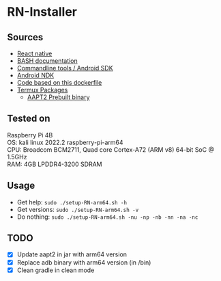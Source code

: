 # RN-Installer

## Sources
- [React native](https://reactnative.dev/docs/next/environment-setup)
- [BASH documentation](https://debian-facile.org/doc:programmation:shells:script-bash-variables-arguments-parametres)
- [Commandline tools / Android SDK](https://developer.android.com/studio/command-line)
- [Android NDK](https://developer.android.com/ndk/downloads)
- [Code based on this dockerfile](https://github.com/react-native-community/docker-android)
- [Termux Packages](https://github.com/termux/termux-packages/issues/8350)
    - [AAPT2 Prebuilt binary](https://github.com/rendiix/termux-aapt)

## Tested on
Raspberry Pi 4B\
OS: kali linux 2022.2 raspberry-pi-arm64\
CPU: Broadcom BCM2711, Quad core Cortex-A72 (ARM v8) 64-bit SoC @ 1.5GHz\
RAM: 4GB LPDDR4-3200 SDRAM

## Usage
- Get help: `sudo ./setup-RN-arm64.sh -h`
- Get versions: `sudo ./setup-RN-arm64.sh -v`
- Do nothing: `sudo ./setup-RN-arm64.sh -nu -np -nb -nn -na -nc`

## TODO
- [x] Update aapt2 in jar with arm64 version
- [x] Replace adb binary with arm64 version (in /bin)
- [x] Clean gradle in clean mode